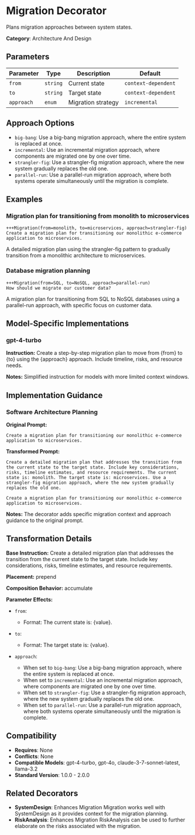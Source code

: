 # Migration Decorator

Plans migration approaches between system states.

**Category**: Architecture And Design

## Parameters

| Parameter | Type | Description | Default |
|-----------|------|-------------|--------|
| `from` | `string` | Current state | `context-dependent` |
| `to` | `string` | Target state | `context-dependent` |
| `approach` | `enum` | Migration strategy | `incremental` |

## Approach Options

- `big-bang`: Use a big-bang migration approach, where the entire system is replaced at once.
- `incremental`: Use an incremental migration approach, where components are migrated one by one over time.
- `strangler-fig`: Use a strangler-fig migration approach, where the new system gradually replaces the old one.
- `parallel-run`: Use a parallel-run migration approach, where both systems operate simultaneously until the migration is complete.

## Examples

### Migration plan for transitioning from monolith to microservices

```
+++Migration(from=monolith, to=microservices, approach=strangler-fig)
Create a migration plan for transitioning our monolithic e-commerce application to microservices.
```

A detailed migration plan using the strangler-fig pattern to gradually transition from a monolithic architecture to microservices.

### Database migration planning

```
+++Migration(from=SQL, to=NoSQL, approach=parallel-run)
How should we migrate our customer data?
```

A migration plan for transitioning from SQL to NoSQL databases using a parallel-run approach, with specific focus on customer data.

## Model-Specific Implementations

### gpt-4-turbo

**Instruction:** Create a step-by-step migration plan to move from {from} to {to} using the {approach} approach. Include timeline, risks, and resource needs.

**Notes:** Simplified instruction for models with more limited context windows.


## Implementation Guidance

### Software Architecture Planning

**Original Prompt:**
```
Create a migration plan for transitioning our monolithic e-commerce application to microservices.
```

**Transformed Prompt:**
```
Create a detailed migration plan that addresses the transition from the current state to the target state. Include key considerations, risks, timeline estimates, and resource requirements. The current state is: monolith. The target state is: microservices. Use a strangler-fig migration approach, where the new system gradually replaces the old one.

Create a migration plan for transitioning our monolithic e-commerce application to microservices.
```

**Notes:** The decorator adds specific migration context and approach guidance to the original prompt.

## Transformation Details

**Base Instruction:** Create a detailed migration plan that addresses the transition from the current state to the target state. Include key considerations, risks, timeline estimates, and resource requirements.

**Placement:** prepend

**Composition Behavior:** accumulate

**Parameter Effects:**

- `from`:
  - Format: The current state is: {value}.

- `to`:
  - Format: The target state is: {value}.

- `approach`:
  - When set to `big-bang`: Use a big-bang migration approach, where the entire system is replaced at once.
  - When set to `incremental`: Use an incremental migration approach, where components are migrated one by one over time.
  - When set to `strangler-fig`: Use a strangler-fig migration approach, where the new system gradually replaces the old one.
  - When set to `parallel-run`: Use a parallel-run migration approach, where both systems operate simultaneously until the migration is complete.

## Compatibility

- **Requires**: None
- **Conflicts**: None
- **Compatible Models**: gpt-4-turbo, gpt-4o, claude-3-7-sonnet-latest, llama-3.2
- **Standard Version**: 1.0.0 - 2.0.0

## Related Decorators

- **SystemDesign**: Enhances Migration Migration works well with SystemDesign as it provides context for the migration planning.
- **RiskAnalysis**: Enhances Migration RiskAnalysis can be used to further elaborate on the risks associated with the migration.
